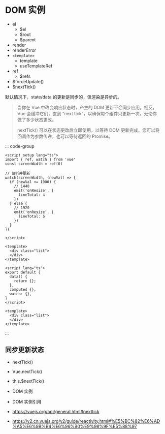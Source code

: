 # DOM 实例

- el
  - $el
  - $root
  - $parent
- render
- renderError
- `<template>`
    - template
    - useTemplateRef
- ref
  - $refs
- $forceUpdate()
- $nextTick()

默认情况下，state/data 的更新是同步的，但渲染是异步的。

> 当你在 Vue 中改变响应状态时，产生的 DOM 更新不会同步应用。相反，Vue 会缓冲它们，直到 “next tick”，以确保每个组件只更新一次，无论你做了多少状态更改。
> 
> nextTick() 可以在状态更改后立即使用，以等待 DOM 更新完成。您可以将回调作为参数传递，也可以等待返回的 Promise。

::: code-group

```vue [Vue3]
<script setup lang="ts">
import { ref, watch } from 'vue'
const screenWidth = ref(0)

// 监听并更新
watch(screenWidth, (newVal) => {
  if (newVal <= 1000) {
    // 1440
    emit('onResize', {
      lineTotal: 4
    })
  } else {
    // 1920
    emit('onResize', {
      lineTotal: 6
    })
  }
})

</script>

<template>
  <div class="list">
  </div>
</template>
```

```vue [Vue2]
<script lang="ts">
export default {
  data() {
    return {};
  },
  computed {},
  watch: {},
}
</script>

<template>
  <div class="list">
  </div>
</template>
```

:::

## 同步更新状态

- nextTick()
- Vue.nextTick()
- this.$nextTick()


- DOM 实例
- DOM 实例引用


- https://vuejs.org/api/general.html#nexttick
- https://v2.cn.vuejs.org/v2/guide/reactivity.html#%E5%BC%82%E6%AD%A5%E6%9B%B4%E6%96%B0%E9%98%9F%E5%88%97
